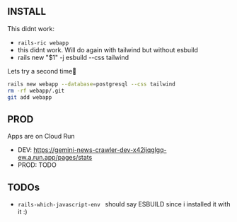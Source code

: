 
## INSTALL

This didnt work:
* `rails-ric webapp`
* this didnt work. Will do again with tailwind but without esbuild
* rails new "$1" -j esbuild --css tailwind

Lets try a second time🧮

```bash
rails new webapp --database=postgresql --css tailwind
rm -rf webapp/.git
git add webapp
```

## PROD

Apps are on Cloud Run

* DEV: https://gemini-news-crawler-dev-x42ijqglgq-ew.a.run.app/pages/stats
* PROD: TODO


## TODOs

* `rails-which-javascript-env ` should say ESBUILD since i installed it with it :)
